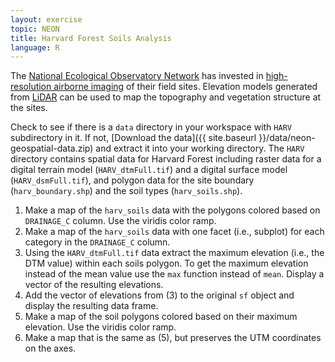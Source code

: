 ```yaml
---
layout: exercise
topic: NEON
title: Harvard Forest Soils Analysis
language: R
---
```


The [National Ecological Observatory Network](http://www.neonscience.org) has invested in [high-resolution airborne imaging](https://www.neonscience.org/data-collection/airborne-remote-sensing) of their field sites. 
Elevation models generated from [LiDAR](https://www.neonscience.org/resources/learning-hub/tutorials/lidar-basics) can be used to map the topography and vegetation structure at the sites.

Check to see if there is a `data` directory in your workspace with `HARV` subdirectory in it.
If not, [Download the data]({{ site.baseurl }}/data/neon-geospatial-data.zip) and extract it into your working directory.
The `HARV` directory contains spatial data for Harvard Forest including raster data for a digital terrain model (`HARV_dtmFull.tif`) and a digital surface model (`HARV_dsmFull.tif`), and polygon data for the site boundary (`harv_boundary.shp`) and the soil types (`harv_soils.shp`).

1. Make a map of the `harv_soils` data with the polygons colored based on `DRAINAGE_C` column. Use the viridis color ramp.
2. Make a map of the `harv_soils` data with one facet (i.e., subplot) for each category in the `DRAINAGE_C` column.
3. Using the `HARV_dtmFull.tif` data extract the maximum elevation (i.e., the DTM value) within each soils polygon. To get the maximum elevation instead of the mean value use the `max` function instead of `mean`. Display a vector of the resulting elevations.
4. Add the vector of elevations from (3) to the original `sf` object and display the resulting data frame.
5. Make a map of the soil polygons colored based on their maximum elevation. Use the viridis color ramp.
6. Make a map that is the same as (5), but preserves the UTM coordinates on the axes.
